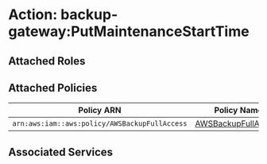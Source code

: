 # Action: backup-gateway:PutMaintenanceStartTime

## Attached Roles

## Attached Policies

| Policy ARN | Policy Name |
|------------|-------------|
| `arn:aws:iam::aws:policy/AWSBackupFullAccess` | [AWSBackupFullAccess](../policies.md#awsbackupfullaccess) |

## Associated Services

